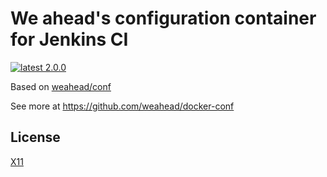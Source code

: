 # We ahead's configuration container for Jenkins CI

[![latest 2.0.0](https://img.shields.io/badge/latest-2.0.0-green.svg)](https://github.com/weahead/docker-jenkins-conf/releases/tag/v2.0.0)

Based on [weahead/conf](https://hub.docker.com/r/weahead/conf/)

See more at https://github.com/weahead/docker-conf


## License

[X11](LICENSE)
